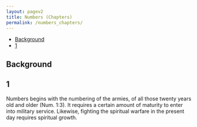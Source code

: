 ```yaml
---
layout: pagev2
title: Numbers (Chapters)
permalink: /numbers_chapters/
---
```

- [Background](#background)
- [1](#1)

## Background

## 1

Numbers begins with the numbering of the armies, of all those twenty years old and older (Num. 1:3). It requires a certain amount of maturity to enter into military service. Likewise, fighting the spiritual warfare in the present day requires spiritual growth.